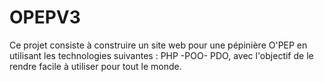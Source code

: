 # OPEPV3
Ce projet consiste à construire un site web pour une pépinière O'PEP en utilisant les technologies suivantes : PHP -POO- PDO, avec l'objectif de le rendre facile à utiliser pour tout le monde.
